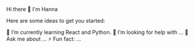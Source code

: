 Hi there 👋 I'm Hanna

Here are some ideas to get you started:

🌱 I’m currently learning React and Python.
🤔 I’m looking for help with ...
💬 Ask me about ...
⚡ Fun fact: ...

